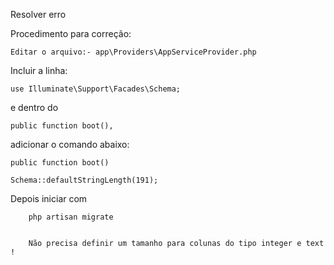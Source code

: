 Resolver erro 

Procedimento para correção:

    Editar o arquivo:- app\Providers\AppServiceProvider.php

Incluir a linha:

    use Illuminate\Support\Facades\Schema;

e dentro do

    public function boot(),
    
 adicionar o comando abaixo:

    public function boot()
    
    Schema::defaultStringLength(191);

Depois iniciar com 
    
        php artisan migrate


        Não precisa definir um tamanho para colunas do tipo integer e text !